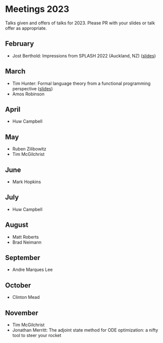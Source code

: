 # Meetings 2023

Talks given and offers of talks for 2023. Please PR with your slides or talk offer as appropriate.

## February
 - Jost Berthold: Impressions from SPLASH 2022 (Auckland, NZ) ([slides](https://docs.google.com/presentation/d/1KaNeRKnB6SEYm8UD49m1S0pVoSdGfBmEGSiLcOjIpQU/edit?usp=sharing))

## March
 - Tim Hunter: Formal language theory from a functional programming perspective ([slides](./2023-03-22-Hunter-Formal-Language-Theory-FP-Perspective.pdf))
 - Amos Robinson

## April
 - Huw Campbell

## May
 - Ruben Zilibowitz
 - Tim McGilchrist

## June
 - Mark Hopkins

## July
 - Huw Campbell

## August
 - Matt Roberts
 - Brad Neimann

## September
 - Andre Marques Lee

## October
 - Clinton Mead

## November
 - Tim McGilchrist
 - Jonathan Merritt: The adjoint state method for ODE optimization: a nifty tool to steer your rocket

